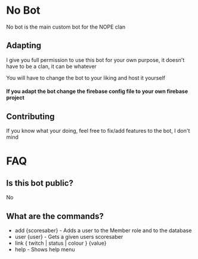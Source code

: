 # No Bot

No bot is the main custom bot for the NOPE clan

## Adapting
I give you full permission to use this bot for your own purpose, it doesn't have to be a clan, it can be whatever

You will have to change the bot to your liking and host it yourself
#### If you adapt the bot change the firebase config file to your own firebase project

## Contributing
If you know what your doing, feel free to fix/add features to the bot, I don't mind

# FAQ

## Is this bot public?
No

## What are the commands?
- add {scoresaber} - Adds a user to the Member role and to the database
- user {user} - Gets a given users scoresaber
- link { twitch | status | colour } {value}
- help - Shows help menu
